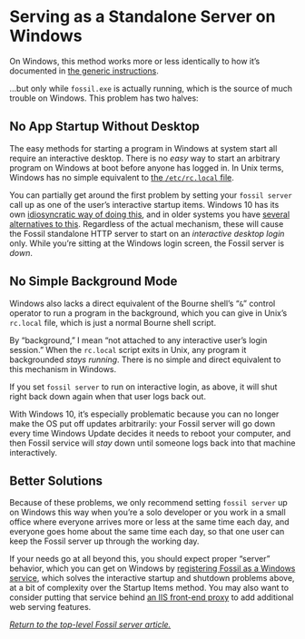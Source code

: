 # Serving as a Standalone Server on Windows

On Windows, this method works more or less identically to how it’s
documented in [the generic instructions](../any/none.md).

...but only while `fossil.exe` is actually running, which is the source
of much trouble on Windows. This problem has two halves:


## No App Startup Without Desktop

The easy methods for starting a program in Windows at system start all
require an interactive desktop.  There is no *easy* way to start an arbitrary
program on Windows at boot before anyone has logged in. In Unix
terms, Windows has no simple equivalent to [the `/etc/rc.local` file][rcl].

You can partially get around the first problem by setting your `fossil
server` call up as one of the user’s interactive startup items. Windows
10 has its own [idiosyncratic way of doing this][si10], and in older
systems you have [several alternatives to this][si7]. Regardless of the
actual mechanism, these will cause the Fossil standalone HTTP server to
start on an *interactive desktop login* only. While you’re sitting at
the Windows login screen, the Fossil server is *down*.

[rcl]:  http://nixdoc.net/man-pages/FreeBSD/man8/rc.local.8.html
[si10]: https://www.tenforums.com/tutorials/2944-add-delete-enable-disable-startup-items-windows-10-a.html
[si7]:  https://www.wikihow.com/Change-Startup-Programs-in-Windows-7



## No Simple Background Mode

Windows also lacks a direct equivalent of the Bourne shell’s “`&`” control operator to
run a program in the background, which you can give in Unix’s `rc.local`
file, which is just a normal Bourne shell script.

By “background,” I mean
“not attached to any interactive user’s login session.” When the
`rc.local` script exits in Unix, any program it backgrounded *stays
running*. There is no simple and direct equivalent to this mechanism in
Windows.

If you set `fossil server` to run on interactive login, as above, it
will shut right back down again when that user logs back out.

With Windows 10, it’s especially problematic because you can no longer
make the OS put off updates arbitrarily: your Fossil server will go down
every time Windows Update decides it needs to reboot your computer, and
then Fossil service will *stay* down until someone logs back into that
machine interactively.


## Better Solutions

Because of these problems, we only recommend setting `fossil server` up
on Windows this way when
you’re a solo developer or you work in a small office where everyone
arrives more or less at the same time each day, and everyone goes home
about the same time each day, so that one user can keep the Fossil
server up through the working day.

If your needs go at all beyond this, you should expect proper “server”
behavior, which you can get on Windows by [registering Fossil as a
Windows service](./service.md), which solves the interactive startup and
shutdown problems above, at a bit of complexity over the Startup Items
method. You may also want to consider putting that service behind [an
IIS front-end proxy](./iis.md) to add additional web serving features.

*[Return to the top-level Fossil server article.](../)*
